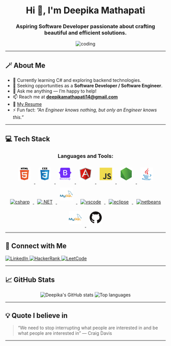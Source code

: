 <h1 align="center">Hi 👋, I'm Deepika Mathapati</h1>
<h3 align="center">Aspiring Software Developer passionate about crafting beautiful and efficient solutions.</h3>

<p align="center">
  <img src="https://media.tenor.com/S59bPkT0pqcAAAAC/programming.gif" alt="coding" width="400" />
</p>

---

## 🪄 About Me

- 🌱 Currently learning C# and exploring backend technologies.
- 🔭 Seeking opportunities as a **Software Developer / Software Engineer**.
- 💬 Ask me anything — I’m happy to help!
- 📫 Reach me at **deepikamathapati14@gmail.com**
- 📄 [My Resume](https://drive.google.com/file/d/1IzmubOf5IM_CLqDSjOYB6gorqjpO2OSI/view?usp=drivesdk)
- ⚡ Fun fact: *“An Engineer knows nothing, but only an Engineer knows this.”*

---

## 💻 Tech Stack

<h3 align="center">Languages and Tools:</h3>

<p align="center">
  <a href="https://www.w3.org/html/" target="_blank">
    <img src="https://raw.githubusercontent.com/devicons/devicon/master/icons/html5/html5-original-wordmark.svg" alt="html" width="40" height="40" style="margin:10px;"/>
  </a>
  <a href="https://www.w3schools.com/css/" target="_blank">
    <img src="https://raw.githubusercontent.com/devicons/devicon/master/icons/css3/css3-original-wordmark.svg" alt="css" width="40" height="40" style="margin:10px;"/>
  </a>
  <a href="https://getbootstrap.com" target="_blank">
    <img src="https://raw.githubusercontent.com/devicons/devicon/master/icons/bootstrap/bootstrap-plain-wordmark.svg" alt="bootstrap" width="40" height="40" style="margin:10px;"/>
  </a>
  <a href="https://angularjs.org/" target="_blank">
    <img src="https://raw.githubusercontent.com/devicons/devicon/master/icons/angularjs/angularjs-original.svg" alt="angular" width="40" height="40" style="margin:10px;"/>
  </a>
  <a href="https://developer.mozilla.org/en-US/docs/Web/JavaScript" target="_blank">
    <img src="https://raw.githubusercontent.com/devicons/devicon/master/icons/javascript/javascript-original.svg" alt="javascript" width="40" height="40" style="margin:10px;"/>
  </a>
  <a href="https://nodejs.org" target="_blank">
    <img src="https://raw.githubusercontent.com/devicons/devicon/master/icons/nodejs/nodejs-original.svg" alt="nodejs" width="40" height="40" style="margin:10px;"/>
  </a>
  <a href="https://www.java.com" target="_blank">
    <img src="https://raw.githubusercontent.com/devicons/devicon/master/icons/java/java-original.svg" alt="java" width="40" height="40" style="margin:10px;"/>
  </a>
  <a href="https://learn.microsoft.com/en-us/dotnet/csharp/" target="_blank">
    <img src="https://cdn.jsdelivr.net/gh/devicons/devicon/icons/csharp/csharp-original.svg" alt="csharp" width="40" height="40" style="margin:10px;"/>
  </a>
  <a href="https://dotnet.microsoft.com/" target="_blank">
    <img src="https://cdn.jsdelivr.net/gh/devicons/devicon/icons/dot-net/dot-net-original.svg" alt=".NET" width="40" height="40" style="margin:10px;"/>
  </a>
  <a href="https://www.mysql.com/" target="_blank">
    <img src="https://raw.githubusercontent.com/devicons/devicon/master/icons/mysql/mysql-original-wordmark.svg" alt="mysql" width="40" height="40" style="margin:10px;"/>
  </a>
  <a href="https://code.visualstudio.com/" target="_blank">
    <img src="https://cdn.jsdelivr.net/gh/devicons/devicon/icons/vscode/vscode-original.svg" alt="vscode" width="40" height="40" style="margin:10px;"/>
  </a>
  <a href="https://www.eclipse.org/" target="_blank">
    <img src="https://cdn.jsdelivr.net/gh/devicons/devicon/icons/eclipse/eclipse-original.svg" alt="eclipse" width="40" height="40" style="margin:10px;"/>
  </a>
  <a href="https://netbeans.apache.org/" target="_blank">
    <img src="https://upload.wikimedia.org/wikipedia/commons/9/98/Apache_NetBeans_Logo.svg" alt="netbeans" width="40" height="40" style="margin:10px;"/>
  </a>
  <a href="https://www.mysql.com/products/workbench/" target="_blank">
    <img src="https://raw.githubusercontent.com/devicons/devicon/master/icons/mysql/mysql-original-wordmark.svg" alt="mysql-workbench" width="40" height="40" style="margin:10px;"/>
  </a>
  <a href="https://github.com/" target="_blank">
    <img src="https://raw.githubusercontent.com/devicons/devicon/master/icons/github/github-original.svg" alt="github" width="40" height="40" style="margin:10px;"/>
  </a>
</p>

---

## 🔗 Connect with Me

<p align="left">
  <a href="https://linkedin.com/in/deepika-mathapati" target="_blank">
    <img src="https://raw.githubusercontent.com/rahuldkjain/github-profile-readme-generator/master/src/images/icons/Social/linked-in-alt.svg" alt="LinkedIn" height="30" width="40" />
  </a>
  <a href="https://www.hackerrank.com/deepikamathapati" target="_blank">
    <img src="https://raw.githubusercontent.com/rahuldkjain/github-profile-readme-generator/master/src/images/icons/Social/hackerrank.svg" alt="HackerRank" height="30" width="40" />
  </a>
  <a href="https://leetcode.com/u/Deepika_Mathapati/" target="_blank">
    <img src="https://raw.githubusercontent.com/rahuldkjain/github-profile-readme-generator/master/src/images/icons/Social/leet-code.svg" alt="LeetCode" height="30" width="40" />
  </a>
</p>

---

## 📈 GitHub Stats

<p align="center">
  <img src="https://github-readme-stats.vercel.app/api?username=deepikamathapati&show_icons=true&theme=tokyonight" alt="Deepika's GitHub stats" height="165"/>
  <img src="https://github-readme-stats.vercel.app/api/top-langs/?username=deepikamathapati&layout=compact&theme=tokyonight" alt="Top languages" height="165"/>
</p>

---





## 💡 Quote I believe in

> “We need to stop interrupting what people are interested in and be what people are interested in” — Craig Davis

---

